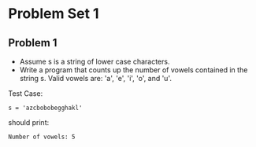 # Problem Set 1

## Problem 1
* Assume s is a string of lower case characters.
* Write a program that counts up the number of vowels contained in the string s. Valid vowels are: 'a', 'e', 'i', 'o', and 'u'. 

Test Case: 
```
s = 'azcbobobegghakl'
```
should print:
```
Number of vowels: 5
```

